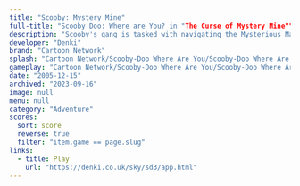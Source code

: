 ```yaml
---
title: "Scooby: Mystery Mine"
full-title: "Scooby Doo: Where are You? in "The Curse of Mystery Mine""
description: "Scooby's gang is tasked with navigating the Mysterious Manor!"
developer: "Denki"
brand: "Cartoon Network"
splash: "Cartoon Network/Scooby-Doo Where Are You/Scooby-Doo Where Are You Episode 3/Splash.jpg"
gameplay: "Cartoon Network/Scooby-Doo Where Are You/Scooby-Doo Where Are You Episode 3/Play03.jpg"
date: "2005-12-15"
archived: "2023-09-16"
image: null
menu: null
category: "Adventure"
scores:
  sort: score
  reverse: true
  filter: "item.game == page.slug"
links:
  - title: Play
    url: "https://denki.co.uk/sky/sd3/app.html"
---
```

